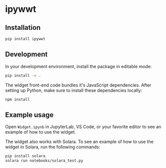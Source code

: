 # ipywwt

## Installation

```sh
pip install ipywwt
```

## Development

In your development environment, install the package in editable mode:

```sh
pip install -e .
```

The widget front-end code bundles it's JavaScript dependencies. After setting up Python,
make sure to install these dependencies locally:

```sh
npm install
```

## Example usage

Open `Widget.ipynb` in JupyterLab, VS Code, or your favorite editor to see an 
example of how to use the widget.

The widget also works with Solara. To see an example of how to use the widget 
in Solara, run the following commands:

```sh
pip install solara
solara run notebooks/solara_test.py
```
